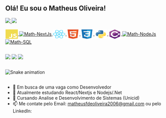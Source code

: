 ## Olá! Eu sou o Matheus Oliveira!

 <div>
   <a href="https://github.com/maathxx">
   <img width="41%" src="https://github-readme-stats.vercel.app/api?username=maathxx&show_icons=true&theme=dark&include_all_commits=true7count_private=true"/>
   <img width="57%" src="https://github-readme-stats.vercel.app/api/top-langs/?username=maathxx&layout=compact&langs_count=16&theme=dark" />  
   </div>

   <div style="display: inline_block"><br>
  <img align="center" alt="Math-Js" height="30" width="40" src="https://raw.githubusercontent.com/devicons/devicon/master/icons/javascript/javascript-plain.svg">
  <img align="center" alt="Math-NextJs" height="30" width="40" 
src="https://cdn.jsdelivr.net/gh/devicons/devicon@latest/icons/nextjs/nextjs-original-wordmark.svg" />
  <img align="center" alt="Math-React" height="30" width="40" src="https://raw.githubusercontent.com/devicons/devicon/master/icons/react/react-original.svg">
  <img align="center" alt="Math-HTML" height="30" width="40" src="https://raw.githubusercontent.com/devicons/devicon/master/icons/html5/html5-original.svg">
  <img align="center" alt="Math-CSS" height="30" width="40" src="https://raw.githubusercontent.com/devicons/devicon/master/icons/css3/css3-original.svg">
  <img align="center" alt="Math-Python" height="30" width="40" src="https://raw.githubusercontent.com/devicons/devicon/master/icons/python/python-original.svg">
  <img align="center" alt="Math-Csharp" height="30" width="40" src="https://raw.githubusercontent.com/devicons/devicon/master/icons/csharp/csharp-original.svg">
  <img align="center" alt="Math-NodeJs" heigth="30" width="30" src="https://cdn.jsdelivr.net/gh/devicons/devicon@latest/icons/nodejs/nodejs-original-wordmark.svg" />  
   <img align="center" alt="Math-SQL" height="30" width="40"    
src="https://cdn.jsdelivr.net/gh/devicons/devicon@latest/icons/mysql/mysql-plain-wordmark.svg" />     
</div>

##

<div>
  <a href= "https://instagram.com/_maathxx_" target="_blank"> <img src="https://img.shields.io/badge/-Instagram-%23E4405F?style=for-the-badge&logo=instagram&logoColor=white" target="_blank"></a>
   <a href = "mailtocontact:matheusfdeoliveira2006@gmail.com"><img src="https://img.shields.io/badge/-Gmail-%23333?style=for-the-badge&logo=gmail&logoColor=white" target="_blank"></a>
  <a href= www.linkedin.com/in/matheus-oliveira-269175356 target="_blank"><img src="https://img.shields.io/badge/-LinkedIn-%230077B5?style=for-the-badge&logo=linkedin&logoColor=white" target="_blank"></a> 
</div>

##

![Snake animation](maathxx)

##

- 🔭 Em busca de uma vaga como Desenvolvedor 
- 🌱 Atualmente estudando React/Nextjs e Nodejs/.Net
- 💬 Cursando Analise e Desenvolvimento de Sistemas (Unicid)
- 📫 Me contate pelo Email: matheusfdeoliveira2006@gmail.com ou pelo LinkedIn:
